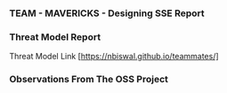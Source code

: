 ### TEAM - MAVERICKS - Designing SSE Report


### Threat Model Report
Threat Model Link [https://nbiswal.github.io/teammates/]

### Observations From The OSS Project 
